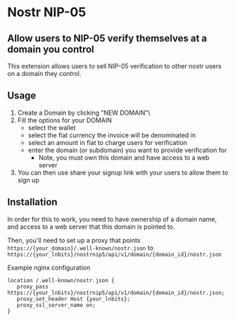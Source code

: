 # Nostr NIP-05

## Allow users to NIP-05 verify themselves at a domain you control

This extension allows users to sell NIP-05 verification to other nostr users on a domain they control.

## Usage

1. Create a Domain by clicking "NEW DOMAIN"\
2. Fill the options for your DOMAIN
   - select the wallet
   - select the fiat currency the invoice will be denominated in
   - select an amount in fiat to charge users for verification
   - enter the domain (or subdomain) you want to provide verification for
      - Note, you must own this domain and have access to a web server
3. You can then use share your signup link with your users to allow them to sign up


## Installation

In order for this to work, you need to have ownership of a domain name, and access to a web server that this domain is pointed to. 

Then, you'll need to set up a proxy that points `https://{your_domain}/.well-known/nostr.json` to `https://{your_lnbits}/nostrnip5/api/v1/domain/{domain_id}/nostr.json`

Example nginx configuration

```
location /.well-known/nostr.json {
   proxy_pass https://{your_lnbits}/nostrnip5/api/v1/domain/{domain_id}/nostr.json;
   proxy_set_header Host {your_lnbits};
   proxy_ssl_server_name on;
}
```